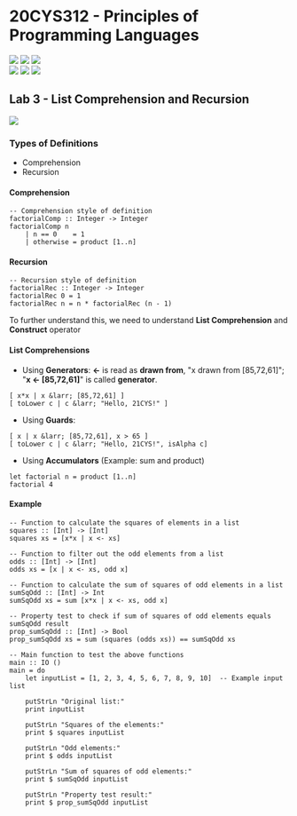 # 20CYS312 - Principles of Programming Languages
![](https://img.shields.io/badge/Batch-21CYS-lightgreen) ![](https://img.shields.io/badge/UG-blue) ![](https://img.shields.io/badge/Subject-PPL-blue) <br/>
![](https://img.shields.io/badge/Lecture-2-orange) ![](https://img.shields.io/badge/Practical-3-orange) ![](https://img.shields.io/badge/Credits-3-orange)

## Lab 3 - List Comprehension and Recursion
![](https://img.shields.io/badge/-13th_Feb-orange)

### Types of Definitions
- Comprehension
- Recursion

#### Comprehension

```
-- Comprehension style of definition
factorialComp :: Integer -> Integer
factorialComp n
    | n == 0    = 1
    | otherwise = product [1..n]
```

#### Recursion  
```
-- Recursion style of definition
factorialRec :: Integer -> Integer
factorialRec 0 = 1
factorialRec n = n * factorialRec (n - 1)
```

To further understand this, we need to understand **List Comprehension** and **Construct** operator

#### List Comprehensions

- Using **Generators**: **&larr;** is read as **drawn from**, "x drawn from [85,72,61]"; "**x &larr; [85,72,61]**" is called **generator**.
```
[ x*x | x &larr; [85,72,61] ]
[ toLower c | c &larr; "Hello, 21CYS!" ]
```
- Using **Guards**: 
```
[ x | x &larr; [85,72,61], x > 65 ]
[ toLower c | c &larr; "Hello, 21CYS!", isAlpha c]
```
- Using **Accumulators** (Example: sum and product)
```
let factorial n = product [1..n]
factorial 4
```

#### Example
```
-- Function to calculate the squares of elements in a list
squares :: [Int] -> [Int]
squares xs = [x*x | x <- xs]

-- Function to filter out the odd elements from a list
odds :: [Int] -> [Int]
odds xs = [x | x <- xs, odd x]

-- Function to calculate the sum of squares of odd elements in a list
sumSqOdd :: [Int] -> Int
sumSqOdd xs = sum [x*x | x <- xs, odd x]

-- Property test to check if sum of squares of odd elements equals sumSqOdd result
prop_sumSqOdd :: [Int] -> Bool
prop_sumSqOdd xs = sum (squares (odds xs)) == sumSqOdd xs

-- Main function to test the above functions
main :: IO ()
main = do
    let inputList = [1, 2, 3, 4, 5, 6, 7, 8, 9, 10]  -- Example input list
    
    putStrLn "Original list:"
    print inputList
    
    putStrLn "Squares of the elements:"
    print $ squares inputList
    
    putStrLn "Odd elements:"
    print $ odds inputList
    
    putStrLn "Sum of squares of odd elements:"
    print $ sumSqOdd inputList
    
    putStrLn "Property test result:"
    print $ prop_sumSqOdd inputList
```
